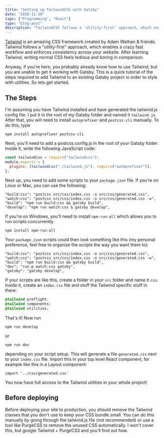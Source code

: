 ```yaml
---
title: "Setting up TailwindCSS with Gatsby"
date: "2018-11-28"
tags: ["Programming", "React"]
type: "blog-post"
description: "TailwindCSS follows a 'utility-first' approach, which enables a crazy fast workflow and enforces consistency across your website"
---
```


[Tailwind](https://tailwindcss.com/) is an amazing CSS framework created by Adam Wathan & friends. Tailwind follows a "utility-first" approach, which enables a crazy fast workflow and enforces consistency across your website. After learning Tailwind, writing normal CSS feels tedious and boring in comparison.

Anyway, if you're here, you probably already know how to use Tailwind, but you are unable to get it working with Gatsby. This is a quick tutorial of the steps required to add Tailwind to an existing Gatsby project in order to style with utilities. So lets get started.

## The Steps

I'm assuming you have Tailwind installed and have generated the tailwind.js config file. I put it in the root of my Gatsby folder and named it `tailwind.js`. After that, you will need to install `autoprefixer` and `postcss-cli` manually. To do this, type

```
npm install autoprefixer postcss-cli
```

Next, you'll need to add a postcss.config.js in the root of your Gatsby folder. Inside it, write the following JavaScript code:

```javascript
const tailwindcss = require("tailwindcss");
module.exports = {
  plugins: [tailwindcss("./tailwind.js"), require("autoprefixer")],
};
```

Next up, you need to add some scripts to your `package.json` file. If you're on Linux or Mac, you can use the following:

```
"build:css": "postcss src/css/index.css -o src/css/generated.css",
"watch:css": "postcss src/css/index.css -o src/css/generated.css -w",
"build": "npm run build:css && gatsby build",
"develop": "npm run watch:css & gatsby develop",
```

If you're on Windows, you'll need to install `npm-run-all` which allows you to run scripts concurrently.

```
npm install npm-run-all
```

Your `package.json` scripts could then look something like this (my personal preference, feel free to organize the scripts the way you want them to):

```
"build:css": "postcss src/css/index.css -o src/css/generated.css",
"watch:css": "postcss src/css/index.css -o src/css/generated.css -w",
"build": "npm run build:css && gatsby build",
"dev": "run-p watch:css gatsby",
"gatsby": "gatsby develop",
```

If your scripts are like this, create a folder in your `src` folder and name it `css`. Inside it, create an `index.css` file and stuff the Tailwind specific stuff in there:

```css
@tailwind preflight;
@tailwind components;
@tailwind utilities;
```

That's it! Now run

```
npm run develop
```

or

```
npm run dev
```

depending on your script setup. This will generate a file `generated.css` next to your `index.css` file. Import this in your top level React component, for example like this in a Layout component:

```
import '../css/generated.css'
```

You now have full access to the Tailwind utilities in your whole project!

## Before deploying

Before deploying your site to production, you should remove the Tailwind classes that you don't use to keep your CSS bundle small. You can do this manually by going through the tailwind.js file (not recommended) or use a tool like PurgeCSS to remove the unused CSS automatically. I won't cover this, but google Tailwind + PurgeCSS and you'll find out how.
